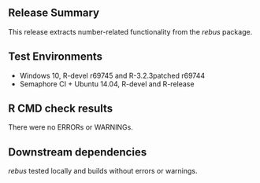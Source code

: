 ## Release Summary

This release extracts number-related functionality from the *rebus* package.

## Test Environments

* Windows 10, R-devel r69745 and R-3.2.3patched r69744
* Semaphore CI + Ubuntu 14.04, R-devel and R-release

## R CMD check results

There were no ERRORs or WARNINGs.

## Downstream dependencies

*rebus* tested locally and builds without errors or warnings.
